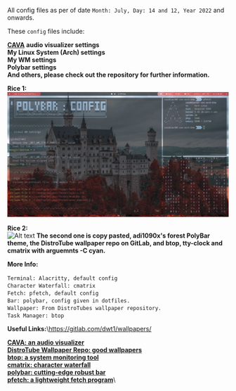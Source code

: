 All config files as per of date `Month: July, Day: 14 and 12, Year 2022` and onwards.

These `config` files include:

[**CAVA**](https://aur.archlinux.org/packages/cava) **audio visualizer settings**\
**My Linux System (Arch) settings**\
**My WM settings**\
**Polybar settings**\
**And others, please check out the repository for further information.**

**Rice 1:**\
![Alt text](https://github.com/RazoBlast/ConfigFiles/blob/main/Rice-GitHub-1.png "a title")

**Rice 2:**\
![Alt text](https://user-images.githubusercontent.com/100123401/178525884-1bce8da8-dee6-4738-9926-a1413d30d71d.png "a title")
**The second one is copy pasted, adi1090x's forest PolyBar theme, the DistroTube wallpaper repo on GitLab, and btop, tty-clock and cmatrix with arguemnts -C cyan.**

**More Info:**

`Terminal: Alacritty, default config`\
`Character Waterfall: cmatrix`\
`Fetch: pfetch, default config`\
`Bar: polybar, config given in dotfiles.`\
`Wallpaper: From DistroTubes wallpaper repository.`\
`Task Manager: btop`

**Useful Links:**\https://gitlab.com/dwt1/wallpapers/

[**CAVA: an audio visualizer**](https://aur.archlinux.org/packages/cava)\
[**DistroTube Wallpaper Repo: good wallpapers**](https://gitlab.com/dwt1/wallpapers/)\
[**btop: a system monitoring tool**](https://aur.archlinux.org/packages/btop)\
[**cmatrix: character waterfall**](https://aur.archlinux.org/packages/cmatrix)\
[**polybar: cutting-edge robust bar**](https://github.com/polybar/polybar)\
[**pfetch: a lightweight fetch program**](https://aur.archlinux.org/packages/pfetch)\

